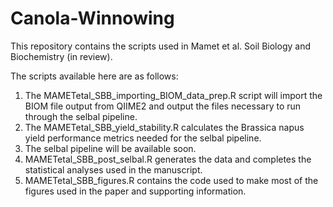 # Canola-Winnowing
This repository contains the scripts used in Mamet et al. Soil Biology and Biochemistry (in review).

The scripts available here are as follows:
1. The MAMETetal_SBB_importing_BIOM_data_prep.R script will import the BIOM file output from QIIME2 and output the files necessary to run through the selbal pipeline.
2. The MAMETetal_SBB_yield_stability.R calculates the Brassica napus yield performance metrics needed for the selbal pipeline.
3. The selbal pipeline will be available soon.
4. MAMETetal_SBB_post_selbal.R generates the data and completes the statistical analyses used in the manuscript.
5. MAMETetal_SBB_figures.R contains the code used to make most of the figures used in the paper and supporting information.
